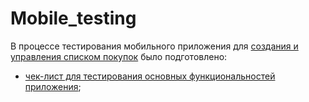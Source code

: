 # Mobile_testing
В процессе тестирования мобильного приложения для [создания и управления списком покупок](https://drive.google.com/file/d/1wSz1J4Ba-VDgjv82RIk59EaQ1Ys16ph8/view) было подготовлено:
* [чек-лист для тестирования основных функциональностей приложения](https://docs.google.com/spreadsheets/d/1bA_0tjVfibXuEexdDE7RfTU7_-K_255QBG4FACgHa-A/edit?gid=0#gid=0);
